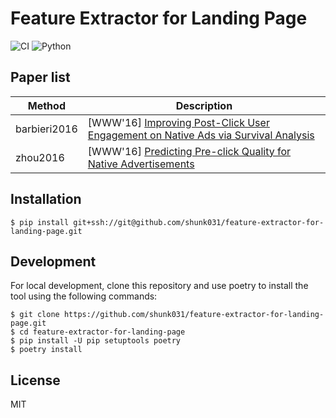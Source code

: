 # Feature Extractor for Landing Page

![CI](https://github.com/shunk031/feature-extractor-for-landing-page/workflows/CI/badge.svg)
![Python](https://img.shields.io/badge/python-3.7%20%7C%203.8-blue?logo=python)

## Paper list

| Method | Description |
|-------|-------------|
| barbieri2016 | [WWW'16] [Improving Post-Click User Engagement on Native Ads via Survival Analysis](https://dl.acm.org/doi/10.1145/2872427.2883092) |
| zhou2016 | [WWW'16] [Predicting Pre-click Quality for Native Advertisements](https://dl.acm.org/doi/10.1145/2872427.2883053) |

## Installation

```shell
$ pip install git+ssh://git@github.com/shunk031/feature-extractor-for-landing-page.git
```

## Development

For local development, clone this repository and use poetry to install the tool using the following commands:

```shell
$ git clone https://github.com/shunk031/feature-extractor-for-landing-page.git
$ cd feature-extractor-for-landing-page
$ pip install -U pip setuptools poetry
$ poetry install
```

## License

MIT
